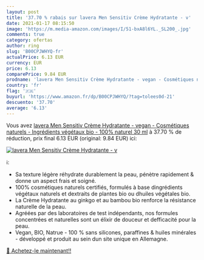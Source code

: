 ```yaml
---
layout: post
title: '37.70 % rabais sur lavera Men Sensitiv Crème Hydratante - v'
date: 2021-01-17 08:15:50
image: 'https://m.media-amazon.com/images/I/51-bxA8l6YL._SL200_.jpg'
comments: true
category: ofertas
author: ring
slug: 'B00CPJWHYQ-fr'
actualPrice: 6.13 EUR
currency: EUR
price: 6.13
comparePrice: 9.84 EUR
prodname: 'lavera Men Sensitiv Crème Hydratante - vegan - Cosmétiques naturels - Ingrédients végétaux bio - 100% naturel 30 ml'
country: 'fr'
flag: '🇫🇷'
buyurl: 'https://www.amazon.fr/dp/B00CPJWHYQ/?tag=tolees0d-21'
descuento: '37.70'
average: '6.13'
---
```


Vous avez [lavera Men Sensitiv Crème Hydratante - vegan - Cosmétiques naturels - Ingrédients végétaux bio - 100% naturel 30 ml](https://www.amazon.fr/dp/B00CPJWHYQ/?tag=tolees0d-21)  à  37.70 % de réduction, prix final  6.13 EUR (original: 9.84 EUR) ici:

[![lavera Men Sensitiv Crème Hydratante - v](https://m.media-amazon.com/images/I/51-bxA8l6YL._SL200_.jpg)](https://www.amazon.fr/dp/B00CPJWHYQ/?tag=tolees0d-21)

ℹ️:

- Sa texture légère réhydrate durablement la peau, pénètre rapidement & donne un aspect frais et soigné.
- 100% cosmétiques naturels certifiés, formulés à base dingrédients végétaux naturels et dextraits de plantes bio ou dhuiles végétales bio.
- La Crème Hydratante au ginkgo et au bambou bio renforce la résistance naturelle de la peau.
- Agréées par des laboratoires de test indépendants, nos formules concentrées et naturelles sont un élixir de douceur et defficacité pour la peau.
- Vegan, BIO, Natrue - 100 % sans silicones, paraffines & huiles minérales - développé et produit au sein dun site unique en Allemagne.

[🛒 Achetez-le maintenant!!](https://www.amazon.fr/dp/B00CPJWHYQ/?tag=tolees0d-21)
